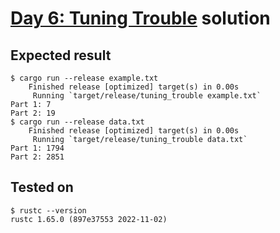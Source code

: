 # [Day 6: Tuning Trouble](https://adventofcode.com/2022/day/6) solution

## Expected result
```
$ cargo run --release example.txt
    Finished release [optimized] target(s) in 0.00s
     Running `target/release/tuning_trouble example.txt`
Part 1: 7
Part 2: 19
$ cargo run --release data.txt
    Finished release [optimized] target(s) in 0.00s
     Running `target/release/tuning_trouble data.txt`
Part 1: 1794
Part 2: 2851
```

## Tested on
```
$ rustc --version
rustc 1.65.0 (897e37553 2022-11-02)
```
